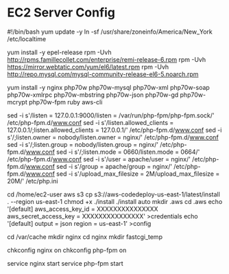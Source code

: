 # EC2 Server Config
#!/bin/bash
yum update -y
ln -sf /usr/share/zoneinfo/America/New_York /etc/localtime

yum install -y epel-release
rpm -Uvh http://rpms.famillecollet.com/enterprise/remi-release-6.rpm
rpm -Uvh https://mirror.webtatic.com/yum/el6/latest.rpm
rpm -Uvh http://repo.mysql.com/mysql-community-release-el6-5.noarch.rpm

yum install -y nginx php70w php70w-mysql php70w-xml php70w-soap php70w-xmlrpc php70w-mbstring php70w-json php70w-gd php70w-mcrypt php70w-fpm ruby aws-cli

sed -i s'/listen = 127.0.0.1:9000/listen = \/var\/run\/php-fpm\/php-fpm.sock/' /etc/php-fpm.d/www.conf
sed -i s'/listen.allowed_clients = 127.0.0.1/;listen.allowed_clients = 127.0.0.1/' /etc/php-fpm.d/www.conf
sed -i s'/;listen.owner = nobody/listen.owner = nginx/' /etc/php-fpm.d/www.conf
sed -i s'/;listen.group = nobody/listen.group = nginx/' /etc/php-fpm.d/www.conf
sed -i s'/;listen.mode = 0660/listen.mode = 0664/' /etc/php-fpm.d/www.conf
sed -i s'/user = apache/user = nginx/' /etc/php-fpm.d/www.conf
sed -i s'/group = apache/group = nginx/' /etc/php-fpm.d/www.conf
sed -i s'/upload_max_filesize = 2M/upload_max_filesize = 20M/' /etc/php.ini

cd /home/ec2-user
aws s3 cp s3://aws-codedeploy-us-east-1/latest/install . --region us-east-1
chmod +x ./install
./install auto
mkdir .aws
cd .aws
echo '[default]
aws_access_key_id = XXXXXXXXXXXXXXX
aws_secret_access_key = XXXXXXXXXXXXXXX' >credentials
echo '[default]
output = json
region = us-east-1' >config

cd /var/cache
mkdir nginx
cd nginx
mkdir fastcgi_temp

chkconfig nginx on
chkconfig php-fpm on

service nginx start
service php-fpm start